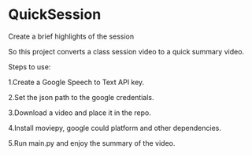 # QuickSession
Create a brief highlights of the session

So this project converts a class session video to a quick summary video.

Steps to use:

1.Create a Google Speech to Text API key.

2.Set the json path to the google credentials.

3.Download a video and place it in the repo.

4.Install moviepy, google could platform and other dependencies.

5.Run main.py and enjoy the summary of the video.
